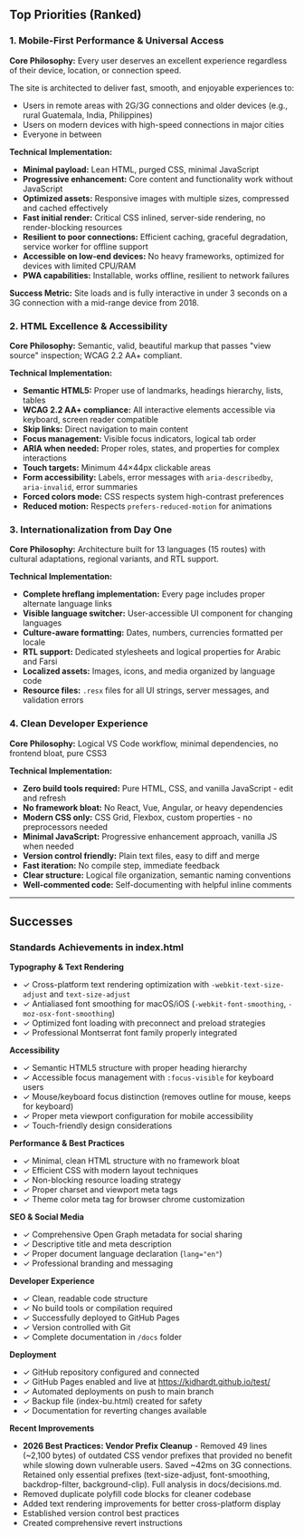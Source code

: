 ## Top Priorities (Ranked)

### 1. Mobile-First Performance & Universal Access
**Core Philosophy:** Every user deserves an excellent experience regardless of their device, location, or connection speed.

The site is architected to deliver fast, smooth, and enjoyable experiences to:
- Users in remote areas with 2G/3G connections and older devices (e.g., rural Guatemala, India, Philippines)
- Users on modern devices with high-speed connections in major cities
- Everyone in between

**Technical Implementation:**
- **Minimal payload:** Lean HTML, purged CSS, minimal JavaScript
- **Progressive enhancement:** Core content and functionality work without JavaScript
- **Optimized assets:** Responsive images with multiple sizes, compressed and cached effectively
- **Fast initial render:** Critical CSS inlined, server-side rendering, no render-blocking resources
- **Resilient to poor connections:** Efficient caching, graceful degradation, service worker for offline support
- **Accessible on low-end devices:** No heavy frameworks, optimized for devices with limited CPU/RAM
- **PWA capabilities:** Installable, works offline, resilient to network failures

**Success Metric:** Site loads and is fully interactive in under 3 seconds on a 3G connection with a mid-range device from 2018.

### 2. HTML Excellence & Accessibility
**Core Philosophy:** Semantic, valid, beautiful markup that passes "view source" inspection; WCAG 2.2 AA+ compliant.

**Technical Implementation:**
- **Semantic HTML5:** Proper use of landmarks, headings hierarchy, lists, tables
- **WCAG 2.2 AA+ compliance:** All interactive elements accessible via keyboard, screen reader compatible
- **Skip links:** Direct navigation to main content
- **Focus management:** Visible focus indicators, logical tab order
- **ARIA when needed:** Proper roles, states, and properties for complex interactions
- **Touch targets:** Minimum 44×44px clickable areas
- **Form accessibility:** Labels, error messages with `aria-describedby`, `aria-invalid`, error summaries
- **Forced colors mode:** CSS respects system high-contrast preferences
- **Reduced motion:** Respects `prefers-reduced-motion` for animations

### 3. Internationalization from Day One
**Core Philosophy:** Architecture built for 13 languages (15 routes) with cultural adaptations, regional variants, and RTL support.

**Technical Implementation:**
- **Complete hreflang implementation:** Every page includes proper alternate language links
- **Visible language switcher:** User-accessible UI component for changing languages
- **Culture-aware formatting:** Dates, numbers, currencies formatted per locale
- **RTL support:** Dedicated stylesheets and logical properties for Arabic and Farsi
- **Localized assets:** Images, icons, and media organized by language code
- **Resource files:** `.resx` files for all UI strings, server messages, and validation errors

### 4. Clean Developer Experience
**Core Philosophy:** Logical VS Code workflow, minimal dependencies, no frontend bloat, pure CSS3

**Technical Implementation:**
- **Zero build tools required:** Pure HTML, CSS, and vanilla JavaScript - edit and refresh
- **No framework bloat:** No React, Vue, Angular, or heavy dependencies
- **Modern CSS only:** CSS Grid, Flexbox, custom properties - no preprocessors needed
- **Minimal JavaScript:** Progressive enhancement approach, vanilla JS when needed
- **Version control friendly:** Plain text files, easy to diff and merge
- **Fast iteration:** No compile step, immediate feedback
- **Clear structure:** Logical file organization, semantic naming conventions
- **Well-commented code:** Self-documenting with helpful inline comments

---

## Successes

### Standards Achievements in index.html

**Typography & Text Rendering**
- ✓ Cross-platform text rendering optimization with `-webkit-text-size-adjust` and `text-size-adjust`
- ✓ Antialiased font smoothing for macOS/iOS (`-webkit-font-smoothing`, `-moz-osx-font-smoothing`)
- ✓ Optimized font loading with preconnect and preload strategies
- ✓ Professional Montserrat font family properly integrated

**Accessibility**
- ✓ Semantic HTML5 structure with proper heading hierarchy
- ✓ Accessible focus management with `:focus-visible` for keyboard users
- ✓ Mouse/keyboard focus distinction (removes outline for mouse, keeps for keyboard)
- ✓ Proper meta viewport configuration for mobile accessibility
- ✓ Touch-friendly design considerations

**Performance & Best Practices**
- ✓ Minimal, clean HTML structure with no framework bloat
- ✓ Efficient CSS with modern layout techniques
- ✓ Non-blocking resource loading strategy
- ✓ Proper charset and viewport meta tags
- ✓ Theme color meta tag for browser chrome customization

**SEO & Social Media**
- ✓ Comprehensive Open Graph metadata for social sharing
- ✓ Descriptive title and meta description
- ✓ Proper document language declaration (`lang="en"`)
- ✓ Professional branding and messaging

**Developer Experience**
- ✓ Clean, readable code structure
- ✓ No build tools or compilation required
- ✓ Successfully deployed to GitHub Pages
- ✓ Version controlled with Git
- ✓ Complete documentation in `/docs` folder

**Deployment**
- ✓ GitHub repository configured and connected
- ✓ GitHub Pages enabled and live at https://kidhardt.github.io/test/
- ✓ Automated deployments on push to main branch
- ✓ Backup file (index-bu.html) created for safety
- ✓ Documentation for reverting changes available

**Recent Improvements**
- **2026 Best Practices: Vendor Prefix Cleanup** - Removed 49 lines (~2,100 bytes) of outdated CSS vendor prefixes that provided no benefit while slowing down vulnerable users. Saved ~42ms on 3G connections. Retained only essential prefixes (text-size-adjust, font-smoothing, backdrop-filter, background-clip). Full analysis in docs/decisions.md.
- Removed duplicate polyfill code blocks for cleaner codebase
- Added text rendering improvements for better cross-platform display
- Established version control best practices
- Created comprehensive revert instructions
